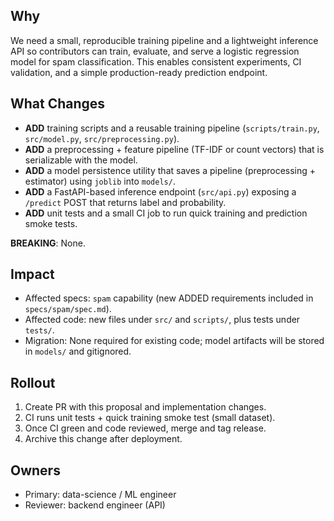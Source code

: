 ## Why

We need a small, reproducible training pipeline and a lightweight inference API so contributors can train, evaluate, and serve a logistic regression model for spam classification. This enables consistent experiments, CI validation, and a simple production-ready prediction endpoint.

## What Changes

- **ADD** training scripts and a reusable training pipeline (`scripts/train.py`, `src/model.py`, `src/preprocessing.py`).
- **ADD** a preprocessing + feature pipeline (TF-IDF or count vectors) that is serializable with the model.
- **ADD** a model persistence utility that saves a pipeline (preprocessing + estimator) using `joblib` into `models/`.
- **ADD** a FastAPI-based inference endpoint (`src/api.py`) exposing a `/predict` POST that returns label and probability.
- **ADD** unit tests and a small CI job to run quick training and prediction smoke tests.

**BREAKING**: None.

## Impact

- Affected specs: `spam` capability (new ADDED requirements included in `specs/spam/spec.md`).
- Affected code: new files under `src/` and `scripts/`, plus tests under `tests/`.
- Migration: None required for existing code; model artifacts will be stored in `models/` and gitignored.

## Rollout

1. Create PR with this proposal and implementation changes.
2. CI runs unit tests + quick training smoke test (small dataset).
3. Once CI green and code reviewed, merge and tag release.
4. Archive this change after deployment.

## Owners

- Primary: data-science / ML engineer
- Reviewer: backend engineer (API)
